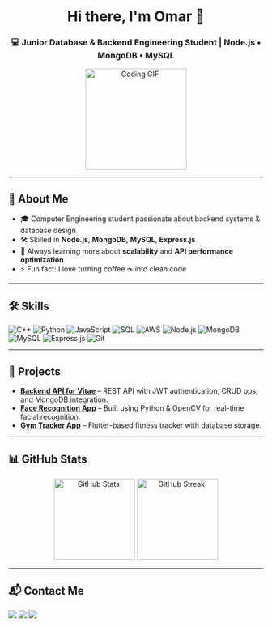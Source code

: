 <h1 align="center">Hi there, I'm Omar 👋</h1>
<h3 align="center">💻 Junior Database & Backend Engineering Student | Node.js • MongoDB • MySQL</h3>

<p align="center">
  <img src="https://media.giphy.com/media/M9gbBd9nbDrOTu1Mqx/giphy.gif" width="200" alt="Coding GIF"/>
</p>

---

## 🚀 About Me  
- 🎓 Computer Engineering student passionate about backend systems & database design  
- 🛠 Skilled in **Node.js**, **MongoDB**, **MySQL**, **Express.js**  
- 🌱 Always learning more about **scalability** and **API performance optimization**  
- ⚡ Fun fact: I love turning coffee ☕ into clean code  

---

## 🛠 Skills  

<p align="left">
<img src="https://img.shields.io/badge/C++-00599C?style=for-the-badge&logo=c%2B%2B&logoColor=white" alt="C++"/>
  <img src="https://img.shields.io/badge/Python-3776AB?style=for-the-badge&logo=python&logoColor=white" alt="Python"/>
  <img src="https://img.shields.io/badge/JavaScript-F7DF1E?style=for-the-badge&logo=javascript&logoColor=black" alt="JavaScript"/>
  <img src="https://img.shields.io/badge/SQL-336791?style=for-the-badge&logo=postgresql&logoColor=white" alt="SQL"/>
  <img src="https://img.shields.io/badge/AWS-232F3E?style=for-the-badge&logo=amazon-aws&logoColor=white" alt="AWS"/>
  <img src="https://img.shields.io/badge/Node.js-339933?style=for-the-badge&logo=node.js&logoColor=white" alt="Node.js"/>
  <img src="https://img.shields.io/badge/MongoDB-4EA94B?style=for-the-badge&logo=mongodb&logoColor=white" alt="MongoDB"/>
  <img src="https://img.shields.io/badge/MySQL-005C84?style=for-the-badge&logo=mysql&logoColor=white" alt="MySQL"/>
  <img src="https://img.shields.io/badge/Express.js-000000?style=for-the-badge&logo=express&logoColor=white" alt="Express.js"/>
  <img src="https://img.shields.io/badge/Git-F05032?style=for-the-badge&logo=git&logoColor=white" alt="Git"/>
</p>

---

## 📂 Projects  

- [**Backend API for Vitae**](#) – REST API with JWT authentication, CRUD ops, and MongoDB integration.  
- [**Face Recognition App**](#) – Built using Python & OpenCV for real-time facial recognition.  
- [**Gym Tracker App**](#) – Flutter-based fitness tracker with database storage.  

---

## 📊 GitHub Stats  

<p align="center">
  <img src="https://github-readme-stats.vercel.app/api?username=1Omarelalfy1122&show_icons=true&theme=tokyonight" alt="GitHub Stats" height="160"/>
  <img src="https://github-readme-streak-stats.herokuapp.com/?user=1Omarelalfy1122&theme=tokyonight" alt="GitHub Streak" height="160"/>
</p>

---

## 📬 Contact Me  

<p>
  <a href="https://www.linkedin.com/in/omar-elalfy-74b298287/"><img src="https://img.shields.io/badge/LinkedIn-0A66C2?style=for-the-badge&logo=linkedin&logoColor=white"/></a>
  <a href="mailto:omarelalfy2014@gmail.com"><img src="https://img.shields.io/badge/Email-D14836?style=for-the-badge&logo=gmail&logoColor=white"/></a>
  <a href="https://YOUR_PORTFOLIO.com"><img src="https://img.shields.io/badge/Portfolio-000000?style=for-the-badge&logo=About.me&logoColor=white"/></a>
</p>
